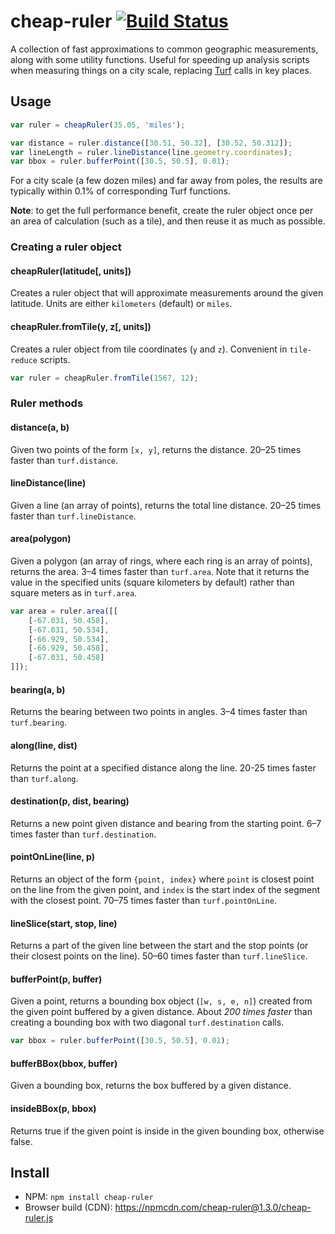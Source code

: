 # cheap-ruler [![Build Status](https://travis-ci.org/mapbox/cheap-ruler.svg?branch=master)](https://travis-ci.org/mapbox/cheap-ruler)

A collection of fast approximations to common geographic measurements, along with some utility functions.
Useful for speeding up analysis scripts when measuring things on a city scale,
replacing [Turf](http://turfjs.org/) calls in key places.

## Usage

```js
var ruler = cheapRuler(35.05, 'miles');

var distance = ruler.distance([30.51, 50.32], [30.52, 50.312]);
var lineLength = ruler.lineDistance(line.geometry.coordinates);
var bbox = ruler.bufferPoint([30.5, 50.5], 0.01);
```

For a city scale (a few dozen miles) and far away from poles,
the results are typically within 0.1% of corresponding Turf functions.

**Note**: to get the full performance benefit, create the ruler object once per an area of calculation (such as a tile), and then reuse it as much as possible.

### Creating a ruler object

#### cheapRuler(latitude[, units])

Creates a ruler object that will approximate measurements around the given latitude.
Units are either `kilometers` (default) or `miles`.

#### cheapRuler.fromTile(y, z[, units])

Creates a ruler object from tile coordinates (`y` and `z`). Convenient in `tile-reduce` scripts.

```js
var ruler = cheapRuler.fromTile(1567, 12);
```

### Ruler methods

#### distance(a, b)

Given two points of the form `[x, y]`, returns the distance.
20–25 times faster than `turf.distance`.

#### lineDistance(line)

Given a line (an array of points), returns the total line distance.
20–25 times faster than `turf.lineDistance`.

#### area(polygon)

Given a polygon (an array of rings, where each ring is an array of points), returns the area.
3–4 times faster than `turf.area`. Note that it returns the value in the specified units
(square kilometers by default) rather than square meters as in `turf.area`.

```js
var area = ruler.area([[
    [-67.031, 50.458],
    [-67.031, 50.534],
    [-66.929, 50.534],
    [-66.929, 50.458],
    [-67.031, 50.458]
]]);
```

#### bearing(a, b)

Returns the bearing between two points in angles.
3–4 times faster than `turf.bearing`.

#### along(line, dist)

Returns the point at a specified distance along the line.
20-25 times faster than `turf.along`.

#### destination(p, dist, bearing)

Returns a new point given distance and bearing from the starting point.
6–7 times faster than `turf.destination`.

#### pointOnLine(line, p)

Returns an object of the form `{point, index}` where `point` is closest point on the line from the given point,
and `index` is the start index of the segment with the closest point.
70–75 times faster than `turf.pointOnLine`.

#### lineSlice(start, stop, line)

Returns a part of the given line between the start and the stop points (or their closest points on the line).
50–60 times faster than `turf.lineSlice`.

#### bufferPoint(p, buffer)

Given a point, returns a bounding box object (`[w, s, e, n]`) created from the given point buffered by a given distance.
About _200 times faster_ than creating a bounding box with two diagonal `turf.destination` calls.

```js
var bbox = ruler.bufferPoint([30.5, 50.5], 0.01);
```

#### bufferBBox(bbox, buffer)

Given a bounding box, returns the box buffered by a given distance.

#### insideBBox(p, bbox)

Returns true if the given point is inside in the given bounding box, otherwise false.

## Install

- NPM: `npm install cheap-ruler`
- Browser build (CDN): https://npmcdn.com/cheap-ruler@1.3.0/cheap-ruler.js
